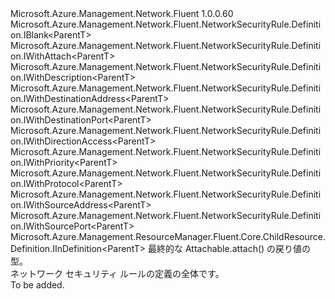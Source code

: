 <Type Name="IDefinition&lt;ParentT&gt;" FullName="Microsoft.Azure.Management.Network.Fluent.NetworkSecurityRule.Definition.IDefinition&lt;ParentT&gt;">
  <TypeSignature Language="C#" Value="public interface IDefinition&lt;ParentT&gt; : Microsoft.Azure.Management.Network.Fluent.NetworkSecurityRule.Definition.IBlank&lt;ParentT&gt;, Microsoft.Azure.Management.Network.Fluent.NetworkSecurityRule.Definition.IWithAttach&lt;ParentT&gt;, Microsoft.Azure.Management.Network.Fluent.NetworkSecurityRule.Definition.IWithDescription&lt;ParentT&gt;, Microsoft.Azure.Management.Network.Fluent.NetworkSecurityRule.Definition.IWithDestinationAddress&lt;ParentT&gt;, Microsoft.Azure.Management.Network.Fluent.NetworkSecurityRule.Definition.IWithDestinationPort&lt;ParentT&gt;, Microsoft.Azure.Management.Network.Fluent.NetworkSecurityRule.Definition.IWithDirectionAccess&lt;ParentT&gt;, Microsoft.Azure.Management.Network.Fluent.NetworkSecurityRule.Definition.IWithPriority&lt;ParentT&gt;, Microsoft.Azure.Management.Network.Fluent.NetworkSecurityRule.Definition.IWithProtocol&lt;ParentT&gt;, Microsoft.Azure.Management.Network.Fluent.NetworkSecurityRule.Definition.IWithSourceAddress&lt;ParentT&gt;, Microsoft.Azure.Management.Network.Fluent.NetworkSecurityRule.Definition.IWithSourcePort&lt;ParentT&gt;, Microsoft.Azure.Management.ResourceManager.Fluent.Core.ChildResource.Definition.IInDefinition&lt;ParentT&gt;" />
  <TypeSignature Language="ILAsm" Value=".class public interface auto ansi abstract IDefinition`1&lt;ParentT&gt; implements class Microsoft.Azure.Management.Network.Fluent.NetworkSecurityRule.Definition.IBlank`1&lt;!ParentT&gt;, class Microsoft.Azure.Management.Network.Fluent.NetworkSecurityRule.Definition.IWithAttach`1&lt;!ParentT&gt;, class Microsoft.Azure.Management.Network.Fluent.NetworkSecurityRule.Definition.IWithDescription`1&lt;!ParentT&gt;, class Microsoft.Azure.Management.Network.Fluent.NetworkSecurityRule.Definition.IWithDestinationAddress`1&lt;!ParentT&gt;, class Microsoft.Azure.Management.Network.Fluent.NetworkSecurityRule.Definition.IWithDestinationPort`1&lt;!ParentT&gt;, class Microsoft.Azure.Management.Network.Fluent.NetworkSecurityRule.Definition.IWithDirectionAccess`1&lt;!ParentT&gt;, class Microsoft.Azure.Management.Network.Fluent.NetworkSecurityRule.Definition.IWithPriority`1&lt;!ParentT&gt;, class Microsoft.Azure.Management.Network.Fluent.NetworkSecurityRule.Definition.IWithProtocol`1&lt;!ParentT&gt;, class Microsoft.Azure.Management.Network.Fluent.NetworkSecurityRule.Definition.IWithSourceAddress`1&lt;!ParentT&gt;, class Microsoft.Azure.Management.Network.Fluent.NetworkSecurityRule.Definition.IWithSourcePort`1&lt;!ParentT&gt;, class Microsoft.Azure.Management.ResourceManager.Fluent.Core.ChildResource.Definition.IInDefinition`1&lt;!ParentT&gt;" />
  <TypeSignature Language="DocId" Value="T:Microsoft.Azure.Management.Network.Fluent.NetworkSecurityRule.Definition.IDefinition`1" />
  <TypeSignature Language="VB.NET" Value="Public Interface IDefinition(Of ParentT)&#xA;Implements IBlank(Of ParentT), IInDefinition(Of ParentT), IWithAttach(Of ParentT), IWithDescription(Of ParentT), IWithDestinationAddress(Of ParentT), IWithDestinationPort(Of ParentT), IWithDirectionAccess(Of ParentT), IWithPriority(Of ParentT), IWithProtocol(Of ParentT), IWithSourceAddress(Of ParentT), IWithSourcePort(Of ParentT)" />
  <TypeSignature Language="F#" Value="type IDefinition&lt;'ParentT&gt; = interface&#xA;    interface IBlank&lt;'ParentT&gt;&#xA;    interface IWithDirectionAccess&lt;'ParentT&gt;&#xA;    interface IWithAttach&lt;'ParentT&gt;&#xA;    interface IInDefinition&lt;'ParentT&gt;&#xA;    interface IWithPriority&lt;'ParentT&gt;&#xA;    interface IWithDescription&lt;'ParentT&gt;&#xA;    interface IWithSourceAddress&lt;'ParentT&gt;&#xA;    interface IWithSourcePort&lt;'ParentT&gt;&#xA;    interface IWithDestinationAddress&lt;'ParentT&gt;&#xA;    interface IWithDestinationPort&lt;'ParentT&gt;&#xA;    interface IWithProtocol&lt;'ParentT&gt;" />
  <AssemblyInfo>
    <AssemblyName>Microsoft.Azure.Management.Network.Fluent</AssemblyName>
    <AssemblyVersion>1.0.0.60</AssemblyVersion>
  </AssemblyInfo>
  <TypeParameters>
    <TypeParameter Name="ParentT" />
  </TypeParameters>
  <Interfaces>
    <Interface>
      <InterfaceName>Microsoft.Azure.Management.Network.Fluent.NetworkSecurityRule.Definition.IBlank&lt;ParentT&gt;</InterfaceName>
    </Interface>
    <Interface>
      <InterfaceName>Microsoft.Azure.Management.Network.Fluent.NetworkSecurityRule.Definition.IWithAttach&lt;ParentT&gt;</InterfaceName>
    </Interface>
    <Interface>
      <InterfaceName>Microsoft.Azure.Management.Network.Fluent.NetworkSecurityRule.Definition.IWithDescription&lt;ParentT&gt;</InterfaceName>
    </Interface>
    <Interface>
      <InterfaceName>Microsoft.Azure.Management.Network.Fluent.NetworkSecurityRule.Definition.IWithDestinationAddress&lt;ParentT&gt;</InterfaceName>
    </Interface>
    <Interface>
      <InterfaceName>Microsoft.Azure.Management.Network.Fluent.NetworkSecurityRule.Definition.IWithDestinationPort&lt;ParentT&gt;</InterfaceName>
    </Interface>
    <Interface>
      <InterfaceName>Microsoft.Azure.Management.Network.Fluent.NetworkSecurityRule.Definition.IWithDirectionAccess&lt;ParentT&gt;</InterfaceName>
    </Interface>
    <Interface>
      <InterfaceName>Microsoft.Azure.Management.Network.Fluent.NetworkSecurityRule.Definition.IWithPriority&lt;ParentT&gt;</InterfaceName>
    </Interface>
    <Interface>
      <InterfaceName>Microsoft.Azure.Management.Network.Fluent.NetworkSecurityRule.Definition.IWithProtocol&lt;ParentT&gt;</InterfaceName>
    </Interface>
    <Interface>
      <InterfaceName>Microsoft.Azure.Management.Network.Fluent.NetworkSecurityRule.Definition.IWithSourceAddress&lt;ParentT&gt;</InterfaceName>
    </Interface>
    <Interface>
      <InterfaceName>Microsoft.Azure.Management.Network.Fluent.NetworkSecurityRule.Definition.IWithSourcePort&lt;ParentT&gt;</InterfaceName>
    </Interface>
    <Interface>
      <InterfaceName>Microsoft.Azure.Management.ResourceManager.Fluent.Core.ChildResource.Definition.IInDefinition&lt;ParentT&gt;</InterfaceName>
    </Interface>
  </Interfaces>
  <Docs>
    <typeparam name="ParentT">最終的な Attachable.attach() の戻り値の型。</typeparam>
    <summary>
            ネットワーク セキュリティ ルールの定義の全体です。
            </summary>
    <remarks>To be added.</remarks>
  </Docs>
  <Members />
</Type>